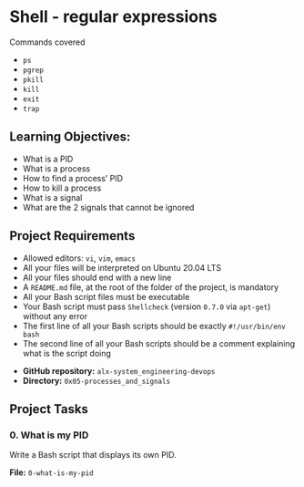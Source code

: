 # Shell - regular expressions

Commands covered
* `ps`
* `pgrep`
* `pkill`
* `kill`
* `exit`
* `trap`

## Learning Objectives:
- What is a PID
- What is a process
- How to find a process’ PID
- How to kill a process
- What is a signal
- What are the 2 signals that cannot be ignored

## Project Requirements
- Allowed editors: `vi`, `vim`, `emacs`
- All your files will be interpreted on Ubuntu 20.04 LTS
- All your files should end with a new line
- A `README.md` file, at the root of the folder of the project, is mandatory
- All your Bash script files must be executable
- Your Bash script must pass `Shellcheck` (version `0.7.0` via `apt-get`) without any error
- The first line of all your Bash scripts should be exactly `#!/usr/bin/env bash`
- The second line of all your Bash scripts should be a comment explaining what is the script doing
* **GitHub repository:** `alx-system_engineering-devops`
* **Directory:** `0x05-processes_and_signals`

## Project Tasks
### 0. What is my PID
Write a Bash script that displays its own PID.

**File:** `0-what-is-my-pid`
